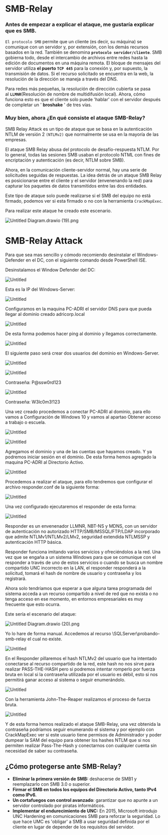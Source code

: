 # SMB-Relay

### Antes de empezar a explicar el ataque, me gustaría explicar que es SMB.

`El protocolo SMB` permite que un cliente (es decir, su máquina) se comunique con un servidor y, por extensión, con los demás recursos basados en la red. También se denomina **`protocolo servidor/cliente`**. SMB gobierna todo, desde el intercambio de archivos entre redes hasta la edición de documentos en una máquina remota. El bloque de mensajes del servidor utiliza **el puerto `TCP 445`** para la conexión y, por supuesto, la transmisión de datos. Si el recurso solicitado se encuentra en la web, la resolución de la dirección se maneja a través del DNS.

Para redes más pequeñas, la resolución de dirección cubierta se pasa al **`LLMNR`**(Resolución de nombre de multidifusión local). Ahora, cómo funciona esto es que el cliente solo puede 'hablar' con el servidor después de completar un ' **broshake** ' de tres vías.

### Muy bien, ahora ¿En qué consiste el ataque SMB-Relay?

SMB Relay Attack es un tipo de ataque que se basa en la autenticación NTLM de versión 2 `(NTLMv2)` que normalmente se usa en la mayoría de las empresas.

El ataque SMB Relay abusa del protocolo de desafío-respuesta NTLM. Por lo general, todas las sesiones SMB usaban el protocolo NTML con fines de encriptación y autenticación (es decir, NTLM sobre SMB).

Ahora, en la comunicación cliente-servidor normal, hay una serie de solicitudes seguidas de respuestas. La idea detrás de un ataque SMB Relay es posicionarse entre el cliente y el servidor (envenenando la red) para capturar los paquetes de datos transmitidos entre las dos entidades.

Este tipo de ataque solo puede realizarse si el SMB del equipo no está firmado, podemos ver si esta firmado o no con la herramienta `CrackMapExec`.

Para realizar este ataque he creado este escenario.

![Untitled Diagram.drawio (19).png](SMB-Relay/Untitled_Diagram.drawio_(19).png)

# SMB-Relay Attack

Para que sea mas sencillo y cómodo recomiendo desinstalar el Windows-Defender en el DC, con el siguiente comando desde PowerShell ISE.

Desinstalamos el Window Defender del DC:

![Untitled](SMB-Relay/Untitled.png)

Esta es la IP del Windows-Server:

![Untitled](SMB-Relay/Untitled%201.png)

Configuramos en la maquina PC-ADRI el servidor DNS para que pueda llegar al dominio creado adricorp.local

![Untitled](SMB-Relay/Untitled%202.png)

De esta forma podemos hacer ping al dominio y llegamos correctamente.

![Untitled](SMB-Relay/Untitled%203.png)

El siguiente paso será crear dos usuarios del dominio en Windows-Server.

![Untitled](SMB-Relay/Untitled%204.png)

![Untitled](SMB-Relay/Untitled%205.png)

Contraseña: P@ssw0rd123

![Untitled](SMB-Relay/Untitled%206.png)

Contraseña: W3lc0m3!123

Una vez creado procedemos a conectar PC-ADRI al dominio, para ello vamos a Configuración de Windows 10 y vamos al apartao Obtener acceso a trabajo o escuela.

![Untitled](SMB-Relay/Untitled%207.png)

![Untitled](SMB-Relay/Untitled%208.png)

Agregamos el dominio y una de las cuentas que hayamos creado. Y ya podremos iniciar sesión en el dominio. De esta forma hemos agregado la maquina PC-ADRI al Directorio Activo.

![Untitled](SMB-Relay/Untitled%209.png)

Procedemos a realizar el ataque, para ello tendremos que configurar el archivo responder.conf de la siguiente forma:

![Untitled](SMB-Relay/Untitled%2010.png)

Una vez configurado ejecutaremos el responder de esta forma:

![Untitled](SMB-Relay/Untitled%2011.png)

Responder es un envenenador LLMNR, NBT-NS y MDNS, con un servidor de autenticación no autorizado HTTP/SMB/MSSQL/FTP/LDAP incorporado que admite NTLMv1/NTLMv2/LMv2, seguridad extendida NTLMSSP y autenticación HTTP básica.

Responder funciona imitando varios servicios y ofreciéndolos a la red. Una vez que se engaña a un sistema Windows para que se comunique con el responder a través de uno de estos servicios o cuando se busca un nombre compartido UNC incorrecto en la LAN, el responder responderá a la solicitud, tomará el hash de nombre de usuario y contraseña y los registrará. 

Ahora solo tendríamos que esperar a que alguna tarea programada del sistema acceda a un recurso compartido a nivel de red que no exista o no tenga acceso en ese momento, en entornos empresariales es muy frecuente que esto ocurra.

Este sería el escenario del ataque:

![Untitled Diagram.drawio (20).png](SMB-Relay/Untitled_Diagram.drawio_(20).png)

Yo lo hare de forma manual. Accedemos al recurso \\SQLServer\probando-smb-relay el cual no existe.

![Untitled](SMB-Relay/Untitled%2012.png)

En el Responder pillaremos el hash NTLMv2 del usuario que ha intentado conectarse al recurso compartido de la red, este hash no nos sirve para realizar PASS-THE-HASH pero si podremos intentar romperlo por fuerza bruta en local si la contraseña utilizada por el usuario es débil, esto si nos permitirá ganar acceso al sistema o seguir enumerándolo.

![Untitled](SMB-Relay/Untitled%2013.png)

Con la herramienta John-The-Reaper realizamos el proceso de fuerza bruta.

![Untitled](SMB-Relay/Untitled%2014.png)

Y de esta forma hemos realizado el ataque SMB-Relay, una vez obtenida la contraseña podríamos seguir enumerando el sistema y por ejemplo con CrackMapExec ver si este usuario tiene permisos de Administrador y poder dumpear la SAM del equipo para obtener los hashes NTLM que si nos permiten realizar Pass-The-Hash y conectarnos con cualquier cuenta sin necesidad de saber su contraseña.

## ¿Cómo protegerse ante SMB-Relay?

- **Eliminar la primera versión de SMB:** deshacerse de SMB1 y reemplazarlo con SMB 3.0 o superior.
- **Firmar el SMB en todos los equipos del Directorio Activo, tanto IPv4 como IPv6.**
- **Un cortafuegos con control avanzado**: garantizar que no apunte a un servidor controlado por piratas informáticos.
- ****Implementar el endurecimiento de UNC:**** En 2015, Microsoft introdujo UNC Hardening en comunicaciones SMB para reforzar la seguridad. Lo que hace UMC es 'obligar' a SMB a usar seguridad definida por el cliente en lugar de depender de los requisitos del servidor.